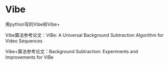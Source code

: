 # Vibe

用python写的Vibe和Vibe+

Vibe算法参考论文：ViBe: A Universal Background Subtraction Algorithm for Video Sequences

Vibe+算法参考论文：Background Subtraction: Experiments and Improvements for ViBe

